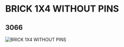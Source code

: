 # BRICK 1X4 WITHOUT PINS
## 3066
![BRICK 1X4 WITHOUT PINS](https://lc-www-live-s.legocdn.com/media/bricks/5/2/4144473.jpg)